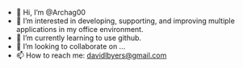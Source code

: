 - 👋 Hi, I’m @Archag00
- 👀 I’m interested in developing, supporting, and improving multiple applications in my office environment.
- 🌱 I’m currently learning to use github.
- 💞️ I’m looking to collaborate on ...
- 📫 How to reach me:  davidlbyers@gmail.com

<!---
Archag00/Archag00 is a ✨ special ✨ repository because its `README.md` (this file) appears on your GitHub profile.
You can click the Preview link to take a look at your changes.
--->
